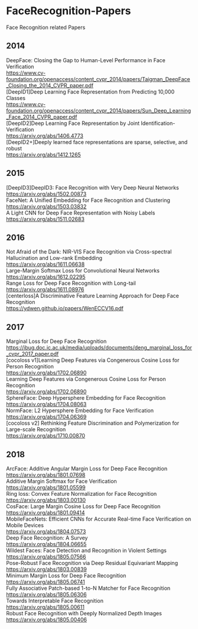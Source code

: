 # FaceRecognition-Papers
Face Recognition related Papers<br>
## 2014
DeepFace: Closing the Gap to Human-Level Performance in Face Verification<br>
https://www.cv-foundation.org/openaccess/content_cvpr_2014/papers/Taigman_DeepFace_Closing_the_2014_CVPR_paper.pdf<br>
[DeepID1]Deep Learning Face Representation from Predicting 10,000 Classes<br>
https://www.cv-foundation.org/openaccess/content_cvpr_2014/papers/Sun_Deep_Learning_Face_2014_CVPR_paper.pdf<br>
[DeepID2]Deep Learning Face Representation by Joint Identification-Verification<br>
https://arxiv.org/abs/1406.4773<br>
[DeepID2+]Deeply learned face representations are sparse, selective, and robust<br>
https://arxiv.org/abs/1412.1265<br>
## 2015
[DeepID3]DeepID3: Face Recognition with Very Deep Neural Networks<br>
https://arxiv.org/abs/1502.00873<br>
FaceNet: A Unified Embedding for Face Recognition and Clustering<br>
https://arxiv.org/abs/1503.03832<br>
A Light CNN for Deep Face Representation with Noisy Labels<br>
https://arxiv.org/abs/1511.02683<br>
## 2016
Not Afraid of the Dark: NIR-VIS Face Recognition via Cross-spectral Hallucination and Low-rank Embedding<br>
https://arxiv.org/abs/1611.06638<br>
Large-Margin Softmax Loss for Convolutional Neural Networks<br>
https://arxiv.org/abs/1612.02295<br>
Range Loss for Deep Face Recognition with Long-tail<br>
https://arxiv.org/abs/1611.08976<br>
[centerloss]A Discriminative Feature Learning Approach for Deep Face Recognition<br>
https://ydwen.github.io/papers/WenECCV16.pdf<br>
## 2017
Marginal Loss for Deep Face Recognition<br>
https://ibug.doc.ic.ac.uk/media/uploads/documents/deng_marginal_loss_for_cvpr_2017_paper.pdf<br>
[cocoloss v1]Learning Deep Features via Congenerous Cosine Loss for Person Recognition<br>
https://arxiv.org/abs/1702.06890<br>
Learning Deep Features via Congenerous Cosine Loss for Person Recognition<br>
https://arxiv.org/abs/1702.06890<br>
SphereFace: Deep Hypersphere Embedding for Face Recognition<br>
https://arxiv.org/abs/1704.08063<br>
NormFace: L2 Hypersphere Embedding for Face Verification<br>
https://arxiv.org/abs/1704.06369<br>
[cocoloss v2]
Rethinking Feature Discrimination and Polymerization for Large-scale Recognition<br>
https://arxiv.org/abs/1710.00870<br>
## 2018
ArcFace: Additive Angular Margin Loss for Deep Face Recognition<br>
https://arxiv.org/abs/1801.07698<br>
Additive Margin Softmax for Face Verification<br>
https://arxiv.org/abs/1801.05599<br>
Ring loss: Convex Feature Normalization for Face Recognition<br>
https://arxiv.org/abs/1803.00130<br>
CosFace: Large Margin Cosine Loss for Deep Face Recognition<br>
https://arxiv.org/abs/1801.09414<br>
MobileFaceNets: Efficient CNNs for Accurate Real-time Face Verification on Mobile Devices<br>
https://arxiv.org/abs/1804.07573<br>
Deep Face Recognition: A Survey<br>
https://arxiv.org/abs/1804.06655<br>
Wildest Faces: Face Detection and Recognition in Violent Settings<br>
https://arxiv.org/abs/1805.07566<br>
Pose-Robust Face Recognition via Deep Residual Equivariant Mapping<br>
https://arxiv.org/abs/1803.00839<br>
Minimum Margin Loss for Deep Face Recognition<br>
https://arxiv.org/abs/1805.06741<br>
Fully Associative Patch-based 1-to-N Matcher for Face Recognition<br>
https://arxiv.org/abs/1805.06306<br>
Towards Interpretable Face Recognition<br>
https://arxiv.org/abs/1805.00611<br>
Robust Face Recognition with Deeply Normalized Depth Images<br>
https://arxiv.org/abs/1805.00406<br>











